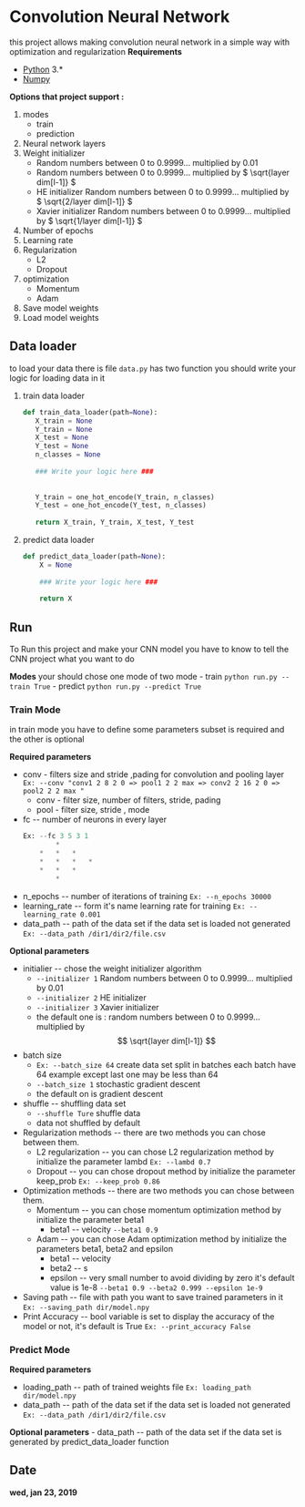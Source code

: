 


# Convolution Neural Network
this project allows making convolution neural network in a simple way with optimization and regularization
**Requirements**
- [Python](https://www.python.org/) 3.*
- [Numpy](http://www.numpy.org/)


**Options that project support :**
1. modes 
	- train 
	- prediction
2. Neural network layers
3. Weight initializer
	- Random numbers between 0 to 0.9999...   multiplied by 0.01  
	- Random numbers between 0 to 0.9999...   multiplied by   $ \sqrt{layer dim[l-1]} $ 
	- HE initializer  Random numbers between 0 to 0.9999...   multiplied by   $ \sqrt{2/layer dim[l-1]} $
	- Xavier initializer  Random numbers between 0 to 0.9999...   multiplied by   $ \sqrt{1/layer dim[l-1]} $
4. Number of epochs
5. Learning rate 
5. Regularization
	- L2
	- Dropout
7. optimization
	- Momentum
	-  Adam 
8. Save model weights 
9. Load model weights

## Data loader 

to load your data there is file `data.py` has two function you should write your logic for loading data in it 
	

 1. train data loader
	```py	
	def train_data_loader(path=None):
	   X_train = None
	   Y_train = None
	   X_test = None
	   Y_test = None
	   n_classes = None
	  
	   ### Write your logic here ###
	   
	   
	   Y_train = one_hot_encode(Y_train, n_classes)
	   Y_test = one_hot_encode(Y_test, n_classes)
	   
	   return X_train, Y_train, X_test, Y_test
	```

2. predict data loader
	```py
	def predict_data_loader(path=None):
	    X = None
	    
	    ### Write your logic here ###
	    
	    return X
	```
## Run
To Run this project and make your CNN model you have to know to tell the CNN project what you want to do 

**Modes**
	your should chose one mode of two mode
	- train
		`python run.py --train True`
	- predict
		`python run.py --predict True`

### Train Mode
in train mode you have to define some parameters subset is required and the other is optional 

**Required parameters**
- conv - filters size and stride ,pading for convolution and pooling layer 
	`Ex: --conv "conv1 2 8 2 0 => pool1 2 2 max => conv2 2 16 2 0 => pool2 2 2 max "`
	* conv - filter size, number of filters, stride, pading 
	* pool - filter size, stride , mode
-  fc	--   number of neurons in every layer 
	```py 
	Ex: --fc 3 5 3 1           
			*	
		*	*	*
		*	*	*	*    
		*	*	*
			*
	```
- n_epochs -- number of iterations of training 
	 `Ex: --n_epochs 30000`
- learning_rate -- form it's name learning rate for training 
	`Ex: --learning_rate 0.001`
- data_path -- path of the data set if the data set is loaded not generated 
	`Ex: --data_path /dir1/dir2/file.csv`

**Optional parameters**
- initialier -- chose the weight initializer algorithm 
	* `--initializer 1`  Random numbers between 0 to 0.9999...   multiplied by 0.01  
	* `--initializer 2`  HE initializer
	* `--initializer 3`  Xavier initializer
	* the default one is :	random numbers between 0 to 0.9999...   multiplied by   $$ \sqrt{layer dim[l-1]} $$	 
- batch size
	* `Ex: --batch_size 64` create data set split in batches each batch have 64 example except last one may be less than 64
	* `--batch_size 1` stochastic gradient descent 
	* the default on is  gradient descent 
- shuffle -- shuffling data set
	* `--shuffle Ture` shuffle data 
	* data not shuffled by default
- Regularization methods -- there are two methods you can chose between them.
	* L2 regularization -- you can chose L2 regularization method by initialize the parameter lambd
		`Ex: --lambd 0.7`
	* Dropout -- you can chose dropout method by initialize the parameter keep_prob 
		`Ex: --keep_prob 0.86`
- Optimization methods --  there are two methods you can chose between them.
	* Momentum -- you can chose momentum optimization method by initialize the parameter beta1
		* beta1 -- velocity 
		`--beta1 0.9`
	* Adam -- you can chose Adam optimization method by initialize the parameters beta1, beta2 and epsilon
		* beta1 -- velocity 
		* beta2 -- s 
		* epsilon -- very small number to avoid dividing by zero it's default value is 1e-8
		`--beta1 0.9 --beta2 0.999 --epsilon 1e-9`
- Saving path -- file with path you want to save trained parameters in it
	`Ex: --saving_path dir/model.npy`
- Print Accuracy -- bool variable is set to display the accuracy of the model or not, it's default is True
	`Ex: --print_accuracy False`



### Predict Mode
**Required parameters**
- loading_path -- path of trained weights file
	`Ex: loading_path dir/model.npy`
- data_path -- path of the data set if the data set is loaded not generated 
	`Ex: --data_path /dir1/dir2/file.csv`

**Optional parameters**
	- data_path -- path of the data set if the data set is generated by predict_data_loader function

## Date
**wed, jan 23, 2019**
